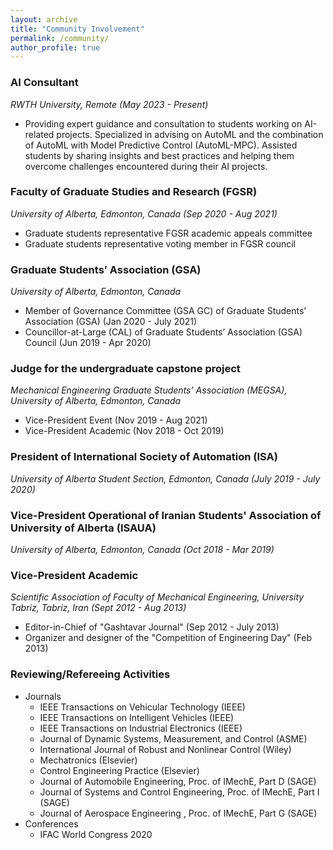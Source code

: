 ```yaml
---
layout: archive
title: "Community Involvement"
permalink: /community/
author_profile: true
---
```


### AI Consultant

_RWTH University, Remote (May 2023 - Present)_

- Providing expert guidance and consultation to students working on AI-related projects. Specialized in advising on AutoML and the combination of AutoML with Model Predictive Control (AutoML-MPC). Assisted students by sharing insights and best practices and helping them overcome challenges encountered during their AI projects.

### Faculty of Graduate Studies and Research (FGSR)

_University of Alberta, Edmonton, Canada (Sep 2020 - Aug 2021)_

- Graduate students representative FGSR academic appeals committee
- Graduate students representative voting member in FGSR council

### Graduate Students’ Association (GSA)

_University of Alberta, Edmonton, Canada_

- Member of Governance Committee (GSA GC) of Graduate Students’ Association (GSA) (Jan 2020 - July 2021)
- Councillor-at-Large (CAL) of Graduate Students’ Association (GSA) Council (Jun 2019 - Apr 2020)

### Judge for the undergraduate capstone project

_Mechanical Engineering Graduate Students’ Association (MEGSA), University of Alberta, Edmonton, Canada_

- Vice-President Event (Nov 2019 - Aug 2021)
- Vice-President Academic (Nov 2018 - Oct 2019)

### President of International Society of Automation (ISA)

_University of Alberta Student Section, Edmonton, Canada (July 2019 - July 2020)_

### Vice-President Operational of Iranian Students' Association of University of Alberta (ISAUA)

_University of Alberta, Edmonton, Canada (Oct 2018 - Mar 2019)_

### Vice-President Academic

_Scientific Association of Faculty of Mechanical Engineering, University Tabriz, Tabriz, Iran (Sept 2012 - Aug 2013)_

- Editor-in-Chief of "Gashtavar Journal" (Sep 2012 - July 2013)
- Organizer and designer of the "Competition of Engineering Day" (Feb 2013)

### Reviewing/Refereeing Activities

- Journals
  - IEEE Transactions on Vehicular Technology (IEEE)
  - IEEE Transactions on Intelligent Vehicles (IEEE)
  - IEEE Transactions on Industrial Electronics (IEEE)
  - Journal of Dynamic Systems, Measurement, and Control (ASME)
  - International Journal of Robust and Nonlinear Control (Wiley)
  - Mechatronics (Elsevier)
  - Control Engineering Practice (Elsevier)
  - Journal of Automobile Engineering, Proc. of IMechE, Part D (SAGE)
  - Journal of Systems and Control Engineering, Proc. of IMechE, Part I (SAGE)
  - Journal of Aerospace Engineering , Proc. of IMechE, Part G (SAGE)
- Conferences
  - IFAC World Congress 2020
